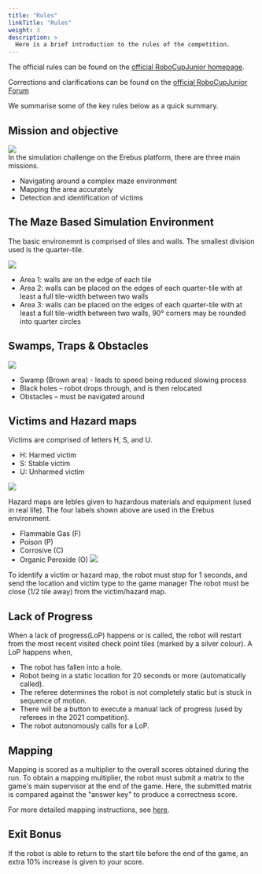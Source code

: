 ```yaml
---
title: "Rules"
linkTitle: "Rules"
weight: 3
description: >
  Here is a brief introduction to the rules of the competition.
---
```


The official rules can be found on the [official RoboCupJunior homepage](https://junior.robocup.org/robocupjuniorrescue-league-simulation/). 

Corrections and clarifications can be found on the [official RoboCupJunior Forum](https://junior.forum.robocup.org/)

We summarise some of the key rules below as a quick summary.


## Mission and objective
![](rules_environment.png)  
In the simulation challenge on the Erebus platform, there are three main missions. 
- Navigating around a complex maze environment
- Mapping the area accurately
- Detection and identification of victims


## The Maze Based Simulation Environment
The basic environemnt is comprised of tiles and walls. The smallest division used is the quarter-tile. 

![](rules_tiles.png)  
- Area 1: walls are on the edge of each tile
- Area 2: walls can be placed on the edges of each quarter-tile with at least a full tile-width between two walls
- Area 3: walls can be placed on the edges of each quarter-tile with at least a full tile-width between two walls, 90° corners may be rounded into quarter circles

## Swamps, Traps & Obstacles
![](rules_obstacles.png)  

* Swamp (Brown area) - leads to speed being reduced slowing process
* Black holes – robot drops through, and is then relocated
* Obstacles – must be navigated around

## Victims and Hazard maps
Victims are comprised of letters H, S, and U.
* H: Harmed victim
* S: Stable victim
* U: Unharmed victim

![](rules_victims.png)

Hazard maps are lebles given to hazardous materials and equipment (used in real life). The four labels shown above are used in the Erebus environment. 

* Flammable Gas (F)
* Poison (P)
* Corrosive (C)
* Organic Peroxide (O)
![](rules_hazmap.png)





To identify a victim or hazard map, the robot must stop for 1 seconds, and send the location and victim type to the game manager The robot must be close (1/2 tile away) from the victim/hazard map.


## Lack of Progress
When a lack of progress(LoP) happens or is called, the robot will restart from the most recent visited check point tiles (marked by a silver colour). A LoP happens when,
- The robot has fallen into a hole.
- Robot being in a static location for 20 seconds or more (automatically called).
- The referee determines the robot is not completely static but is stuck in sequence of motion.
- There will be a button to execute a manual lack of progress (used by referees in the 2021 competition).
- The robot autonomously calls for a LoP.

## Mapping
Mapping is scored as a multiplier to the overall scores obtained during the run. To obtain a mapping multiplier, the robot must submit a matrix to the game's main supervisor at the end of the game. Here, the submitted matrix is compared against the "answer key" to produce a correctness score. 

For more detailed mapping instructions, see [here](/docs/rules/mapping/).

## Exit Bonus
If the robot is able to return to the start tile before the end of the game, an extra 10% increase is given to your score.
